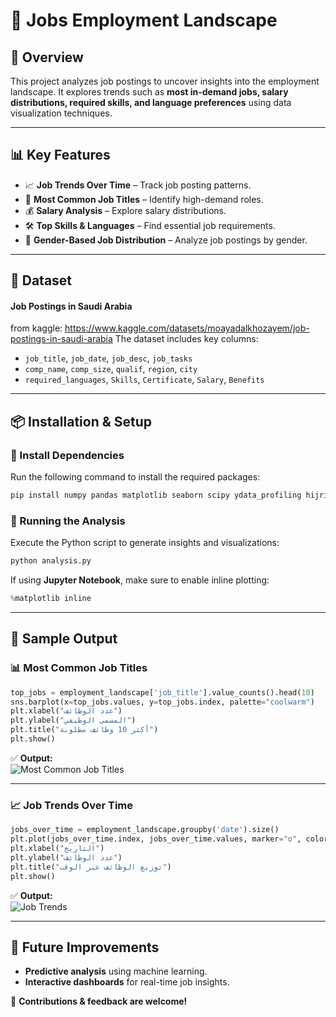 # 📌 Jobs Employment Landscape

## 📖 Overview
This project analyzes job postings to uncover insights into the employment landscape. It explores trends such as **most in-demand jobs, salary distributions, required skills, and language preferences** using data visualization techniques.

---

## 📊 Key Features
- 📈 **Job Trends Over Time** – Track job posting patterns.
- 💼 **Most Common Job Titles** – Identify high-demand roles.
- 💰 **Salary Analysis** – Explore salary distributions.
- 🛠️ **Top Skills & Languages** – Find essential job requirements.
- 🚻 **Gender-Based Job Distribution** – Analyze job postings by gender.

---

## 📂 Dataset
#### Job Postings in Saudi Arabia
from kaggle: https://www.kaggle.com/datasets/moayadalkhozayem/job-postings-in-saudi-arabia
The dataset includes key columns:
- `job_title`, `job_date`, `job_desc`, `job_tasks`
- `comp_name`, `comp_size`, `qualif`, `region`, `city`
- `required_languages`, `Skills`, `Certificate`, `Salary`, `Benefits`

---

## 📦 Installation & Setup
### 🔹 Install Dependencies
Run the following command to install the required packages:
```bash
pip install numpy pandas matplotlib seaborn scipy ydata_profiling hijridate arabic_reshaper bidi
```

### 🔹 Running the Analysis
Execute the Python script to generate insights and visualizations:
```python
python analysis.py
```

If using **Jupyter Notebook**, make sure to enable inline plotting:
```python
%matplotlib inline
```

---

## 📌 Sample Output
### 📊 Most Common Job Titles
```python
top_jobs = employment_landscape['job_title'].value_counts().head(10)
sns.barplot(x=top_jobs.values, y=top_jobs.index, palette="coolwarm")
plt.xlabel("عدد الوظائف")
plt.ylabel("المسمى الوظيفي")
plt.title("أكثر 10 وظائف مطلوبة")
plt.show()
```
✅ **Output:**  
![Most Common Job Titles](sample_output/job_titles.png)

---

### 📈 Job Trends Over Time
```python
jobs_over_time = employment_landscape.groupby('date').size()
plt.plot(jobs_over_time.index, jobs_over_time.values, marker="o", color="red")
plt.xlabel("التاريخ")
plt.ylabel("عدد الوظائف")
plt.title("توزيع الوظائف عبر الوقت")
plt.show()
```
✅ **Output:**  
![Job Trends](sample_output/job_trends.png)

---

## 🔗 Future Improvements
- **Predictive analysis** using machine learning.
- **Interactive dashboards** for real-time job insights.

🚀 **Contributions & feedback are welcome!**


